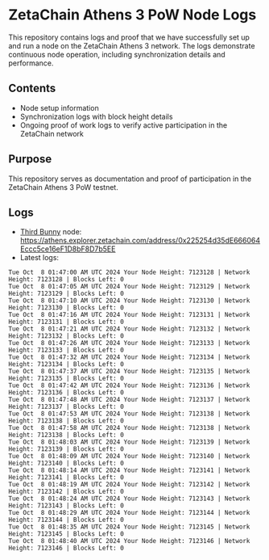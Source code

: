 # ZetaChain Athens 3 PoW Node Logs
This repository contains logs and proof that we have successfully set up and run a node on the ZetaChain Athens 3 network. The logs demonstrate continuous node operation, including synchronization details and performance.

## Contents
- Node setup information
- Synchronization logs with block height details
- Ongoing proof of work logs to verify active participation in the ZetaChain network

## Purpose
This repository serves as documentation and proof of participation in the ZetaChain Athens 3 PoW testnet.

## Logs

- [Third Bunny](https://thirdbunny.xyz/) node: https://athens.explorer.zetachain.com/address/0x225254d35dE666064Eccc5ce16eF1D8bF8D7b5EE
- Latest logs:
```
Tue Oct  8 01:47:00 AM UTC 2024 Your Node Height: 7123128 | Network Height: 7123128 | Blocks Left: 0
Tue Oct  8 01:47:05 AM UTC 2024 Your Node Height: 7123129 | Network Height: 7123129 | Blocks Left: 0
Tue Oct  8 01:47:10 AM UTC 2024 Your Node Height: 7123130 | Network Height: 7123130 | Blocks Left: 0
Tue Oct  8 01:47:16 AM UTC 2024 Your Node Height: 7123131 | Network Height: 7123131 | Blocks Left: 0
Tue Oct  8 01:47:21 AM UTC 2024 Your Node Height: 7123132 | Network Height: 7123132 | Blocks Left: 0
Tue Oct  8 01:47:26 AM UTC 2024 Your Node Height: 7123133 | Network Height: 7123133 | Blocks Left: 0
Tue Oct  8 01:47:32 AM UTC 2024 Your Node Height: 7123134 | Network Height: 7123134 | Blocks Left: 0
Tue Oct  8 01:47:37 AM UTC 2024 Your Node Height: 7123135 | Network Height: 7123135 | Blocks Left: 0
Tue Oct  8 01:47:42 AM UTC 2024 Your Node Height: 7123136 | Network Height: 7123136 | Blocks Left: 0
Tue Oct  8 01:47:48 AM UTC 2024 Your Node Height: 7123137 | Network Height: 7123137 | Blocks Left: 0
Tue Oct  8 01:47:53 AM UTC 2024 Your Node Height: 7123138 | Network Height: 7123138 | Blocks Left: 0
Tue Oct  8 01:47:58 AM UTC 2024 Your Node Height: 7123138 | Network Height: 7123138 | Blocks Left: 0
Tue Oct  8 01:48:03 AM UTC 2024 Your Node Height: 7123139 | Network Height: 7123139 | Blocks Left: 0
Tue Oct  8 01:48:09 AM UTC 2024 Your Node Height: 7123140 | Network Height: 7123140 | Blocks Left: 0
Tue Oct  8 01:48:14 AM UTC 2024 Your Node Height: 7123141 | Network Height: 7123141 | Blocks Left: 0
Tue Oct  8 01:48:19 AM UTC 2024 Your Node Height: 7123142 | Network Height: 7123142 | Blocks Left: 0
Tue Oct  8 01:48:24 AM UTC 2024 Your Node Height: 7123143 | Network Height: 7123143 | Blocks Left: 0
Tue Oct  8 01:48:29 AM UTC 2024 Your Node Height: 7123144 | Network Height: 7123144 | Blocks Left: 0
Tue Oct  8 01:48:35 AM UTC 2024 Your Node Height: 7123145 | Network Height: 7123145 | Blocks Left: 0
Tue Oct  8 01:48:40 AM UTC 2024 Your Node Height: 7123146 | Network Height: 7123146 | Blocks Left: 0
```
